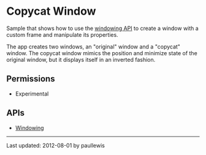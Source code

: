 # Copycat Window

Sample that shows how to use the [windowing API](http://developer.chrome.com/trunk/apps/app.window.html) to create a window with a custom frame and manipulate its properties.

The app creates two windows, an "original" window and a "copycat" window. The copycat window mimics the position and minimize state of the original window, but it displays itself in an inverted fashion.

## Permissions

* Experimental

## APIs

* [Windowing](http://developer.chrome.com/trunk/apps/app.window.html)

---
Last updated: 2012-08-01 by paullewis

